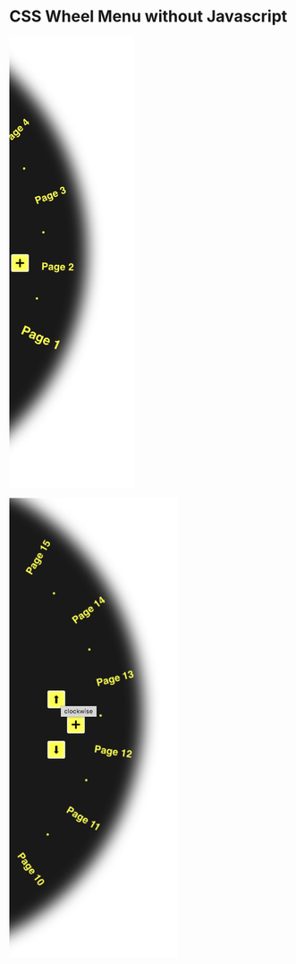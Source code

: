 # CSS Wheel Menu without Javascript

![alt tag](https://github.com/maxkarl/CSS_Wheel_Menu/blob/master/1.png)

![alt tag](https://github.com/maxkarl/CSS_Wheel_Menu/blob/master/2.png)
